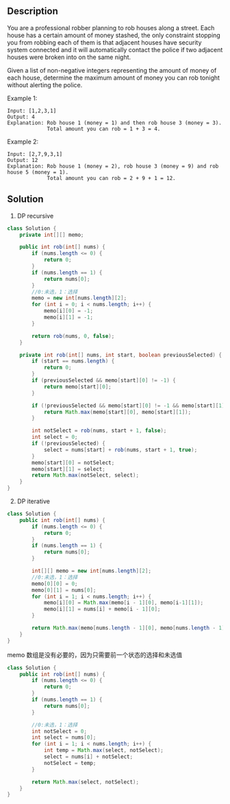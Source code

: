 ## Description

You are a professional robber planning to rob houses along a street. Each house has a certain amount of money stashed, the only constraint stopping you from robbing each of them is that adjacent houses have security system connected and it will automatically contact the police if two adjacent houses were broken into on the same night.

Given a list of non-negative integers representing the amount of money of each house, determine the maximum amount of money you can rob tonight without alerting the police.

Example 1:
```
Input: [1,2,3,1]
Output: 4
Explanation: Rob house 1 (money = 1) and then rob house 3 (money = 3).
             Total amount you can rob = 1 + 3 = 4.
```
Example 2:
```
Input: [2,7,9,3,1]
Output: 12
Explanation: Rob house 1 (money = 2), rob house 3 (money = 9) and rob house 5 (money = 1).
             Total amount you can rob = 2 + 9 + 1 = 12.
```

## Solution

1. DP recursive
```java
class Solution {
    private int[][] memo;

    public int rob(int[] nums) {
        if (nums.length <= 0) {
            return 0;
        }
        if (nums.length == 1) {
            return nums[0];
        }
        //0:未选，1：选择
        memo = new int[nums.length][2];
        for (int i = 0; i < nums.length; i++) {
            memo[i][0] = -1;
            memo[i][1] = -1;
        }

        return rob(nums, 0, false);
    }

    private int rob(int[] nums, int start, boolean previousSelected) {
        if (start == nums.length) {
            return 0;
        }
        if (previousSelected && memo[start][0] != -1) {
            return memo[start][0];
        }

        if (!previousSelected && memo[start][0] != -1 && memo[start][1] != -1) {
            return Math.max(memo[start][0], memo[start][1]);
        }

        int notSelect = rob(nums, start + 1, false);
        int select = 0;
        if (!previousSelected) {
            select = nums[start] + rob(nums, start + 1, true);
        }
        memo[start][0] = notSelect;
        memo[start][1] = select;
        return Math.max(notSelect, select);
    }
}
```

2. DP iterative

```java
class Solution {
    public int rob(int[] nums) {
        if (nums.length <= 0) {
            return 0;
        }
        if (nums.length == 1) {
            return nums[0];
        }

        int[][] memo = new int[nums.length][2];
        //0:未选，1：选择
        memo[0][0] = 0;
        memo[0][1] = nums[0];
        for (int i = 1; i < nums.length; i++) {
            memo[i][0] = Math.max(memo[i - 1][0], memo[i-1][1]);
            memo[i][1] = nums[i] + memo[i - 1][0];
        }

        return Math.max(memo[nums.length - 1][0], memo[nums.length - 1][1]);
    }
}
```

memo 数组是没有必要的，因为只需要前一个状态的选择和未选值

```java
class Solution {
    public int rob(int[] nums) {
        if (nums.length <= 0) {
            return 0;
        }
        if (nums.length == 1) {
            return nums[0];
        }

        //0:未选，1：选择
        int notSelect = 0;
        int select = nums[0];
        for (int i = 1; i < nums.length; i++) {
            int temp = Math.max(select, notSelect);
            select = nums[i] + notSelect;
            notSelect = temp;
        }

        return Math.max(select, notSelect);
    }
}
```
